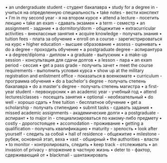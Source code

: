 • an undergraduate student - студент бакалавра
• study for a degree in - учиться на определенную специальность
• take notes - вести конспект
• I'm in my second year - я на втором курсе
• attend a lecture - посетить лекцию
• take an exam - сдавать экзамен
• a term - семестр
• an assignment - задание
• a dormitory/dorm - общежитие
• extracurricular activities - внеклассные занятия
• acquire knowledge - получать знания
• tuition fees - плата за обучение
• enroll on a course - зарегистрироваться на курс
• higher education - высшее образование
• assess - оценивать
• do a degree - проходить обучение
• a postgraduate degree - аспирантура
• a degree/diploma - диплом
• a graduate - выпускник
• a make-up session - консультация для сдачи долгов
• a lesson - пара
• an exam period - сессия
• get a pass grade - получить зачет
• meet the course requirements - выполнить условия курса
• show up at the military registration and enlistment office - показаться в военкомате
• curriculum - программа обучения
• do a bachelor's degree - получать степень бакалавра
• do a master's degree - получать степень магистра
• a first-year student - первокурсник
• an academic year - учебный год
• attend lectures/classes - посещать занятия
• optional - необязательный
• do well - хорошо сдать
• free tuition - бесплатное обучение
• get a scholarship - получать стипендию
• submit tasks - сдавать задания
• missed academic assignments - академические долги
• a postgraduate - аспирант
• to major in - специализироваться по какому-либо предмету
• costly - дорогостоящее
• accomodation - проживание
• getting a qualification - получать квалификацию
• maturity - зрелость
• look after yourself - следить за собой
• hall of residence - общежитие
• milestone - рубеж, основной этап, веха
• vast - обширный
• the authorities - власти
• to monitor - контролировать, следить
• keep track - отслеживать
• an invasion of privacy - вторжение в частную жизнь
• deter to - фактор, сдерживающий от
• blackmail - шантажировать